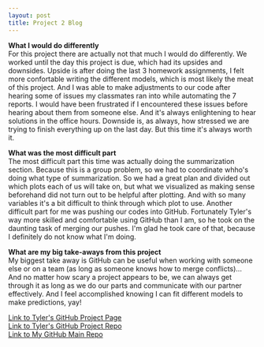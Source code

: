 ```yaml
---
layout: post
title: Project 2 Blog
---
```

**What I would do differently** \
For this project there are actually not that much I would do differently. We worked until the day this project is due, which had its upsides and downsides. Upside is after doing the last 3 homework assignments, I felt more confortable writing the different models, which is most likely the meat of this project. And I was able to make adjustments to our code after hearing some of issues my classmates ran into while automating the 7 reports. I would have been frustrated if I encountered these issues before hearing about them from someone else. And it's always enlightening to hear solutions in the office hours. Downside is, as always, how stressed we are trying to finish everything up on the last day. But this time it's always worth it. 

**What was the most difficult part** \
The most difficult part this time was actually doing the summarization section. Because this is a group problem, so we had to coordinate whho's doing what type of summarization. So we had a great plan and divided out which plots each of us will take on, but what we visualized as making sense beforehand did not turn out to be helpful after plotting. And with so many variables it's a bit difficult to think through which plot to use. Another difficult part for me was pushing our codes into GitHub. Fortunately Tyler's way more skilled and comfortable using GitHub than I am, so he took on the daunting task of merging our pushes. I'm glad he took care of that, because I definitely do not know what I'm doing. 

**What are my big take-aways from this project** \
My biggest take away is GitHub can be useful when working with someone else or on a team (as long as someone knows how to merge conflicts)... And no matter how scary a project appears to be, we can always get through it as long as we do our parts and communicate with our partner effectively. And I feel accomplished knowing I can fit different models to make predictions, yay! 


[Link to Tyler's GitHub Project Page](https://tylerapollard.github.io/ST558-Project-2/) \
[Link to Tyler's GitHub Project Repo](https://github.com/tylerapollard/ST558-Project-2) \
[Link to My GitHub Main Repo](https://github.com/siare1023/siare1023.github.io)
